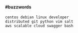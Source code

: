 #### #buzzwords
```
centos debian linux developer 
distributed git python vim salt 
aws scalable cloud swagger bash
```
